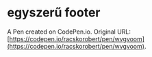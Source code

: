 # egyszerű footer

A Pen created on CodePen.io. Original URL: [https://codepen.io/racskorobert/pen/wvgvoom](https://codepen.io/racskorobert/pen/wvgvoom).


